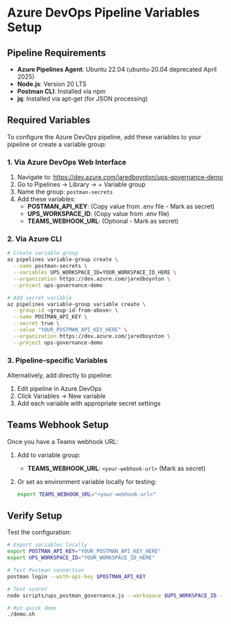 # Azure DevOps Pipeline Variables Setup

## Pipeline Requirements

- **Azure Pipelines Agent**: Ubuntu 22.04 (ubuntu-20.04 deprecated April 2025)
- **Node.js**: Version 20 LTS
- **Postman CLI**: Installed via npm
- **jq**: Installed via apt-get (for JSON processing)

## Required Variables

To configure the Azure DevOps pipeline, add these variables to your pipeline or create a variable group:

### 1. Via Azure DevOps Web Interface

1. Navigate to: https://dev.azure.com/jaredboynton/ups-governance-demo
2. Go to Pipelines → Library → + Variable group
3. Name the group: `postman-secrets`
4. Add these variables:
   - **POSTMAN_API_KEY**: (Copy value from .env file - Mark as secret)
   - **UPS_WORKSPACE_ID**: (Copy value from .env file)
   - **TEAMS_WEBHOOK_URL**: (Optional - Mark as secret)

### 2. Via Azure CLI

```bash
# Create variable group
az pipelines variable-group create \
  --name postman-secrets \
  --variables UPS_WORKSPACE_ID=YOUR_WORKSPACE_ID_HERE \
  --organization https://dev.azure.com/jaredboynton \
  --project ups-governance-demo

# Add secret variable
az pipelines variable-group variable create \
  --group-id <group-id-from-above> \
  --name POSTMAN_API_KEY \
  --secret true \
  --value "YOUR_POSTMAN_API_KEY_HERE" \
  --organization https://dev.azure.com/jaredboynton \
  --project ups-governance-demo
```

### 3. Pipeline-specific Variables

Alternatively, add directly to pipeline:

1. Edit pipeline in Azure DevOps
2. Click Variables → New variable
3. Add each variable with appropriate secret settings

## Teams Webhook Setup

Once you have a Teams webhook URL:

1. Add to variable group:
   - **TEAMS_WEBHOOK_URL**: `<your-webhook-url>` (Mark as secret)

2. Or set as environment variable locally for testing:
   ```bash
   export TEAMS_WEBHOOK_URL="<your-webhook-url>"
   ```

## Verify Setup

Test the configuration:

```bash
# Export variables locally
export POSTMAN_API_KEY="YOUR_POSTMAN_API_KEY_HERE"
export UPS_WORKSPACE_ID="YOUR_WORKSPACE_ID_HERE"

# Test Postman connection
postman login --with-api-key $POSTMAN_API_KEY

# Test scorer
node scripts/ups_postman_governance.js --workspace $UPS_WORKSPACE_ID --json

# Run quick demo
./demo.sh
```
